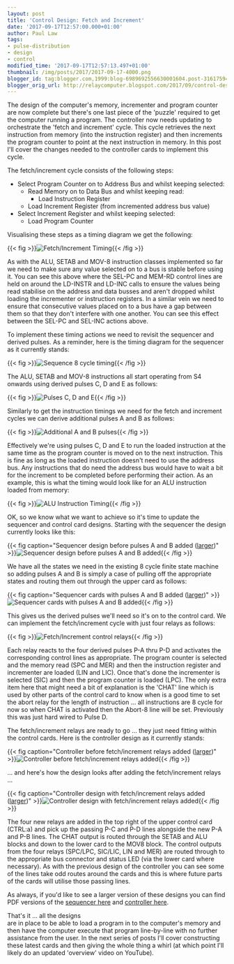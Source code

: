 ```yaml
---
layout: post
title: 'Control Design: Fetch and Increment'
date: '2017-09-17T12:57:00.000+01:00'
author: Paul Law
tags:
- pulse-distribution
- design
- control
modified_time: '2017-09-17T12:57:13.497+01:00'
thumbnail: /img/posts/2017/2017-09-17-4000.png
blogger_id: tag:blogger.com,1999:blog-6989692556630001604.post-3161759482276496399
blogger_orig_url: http://relaycomputer.blogspot.com/2017/09/control-design-fetch-and-increment.html
---
```


The design of the computer's memory, incrementer and program counter 
are now complete but there's one last piece of the 'puzzle' required to get 
the computer running a program. The controller now needs updating to 
orchestrate the 'fetch and increment' cycle. This cycle retrieves the next 
instruction from memory (into the instruction register) and then increments 
the program counter to point at the next instruction in memory. In this post 
I'll cover the changes needed to the controller cards to implement this 
cycle.

The fetch/increment cycle consists of the following 
steps:

* Select Program Counter on to Address Bus and whilst 
keeping selected:
  * Read Memory on to Data Bus and whilst keeping 
read:
    * Load Instruction Register
  * Load Increment Register (from incremented address bus value)
* Select Increment Register and whilst keeping selected:
  * Load Program Counter
    
Visualising these steps as a timing diagram we get the 
following:

{{< fig >}}![Fetch/Increment Timing](/img/posts/2017/2017-09-17-0000.png){{< /fig >}}

As with the ALU, SETAB 
and MOV-8 instruction classes implemented so far we need to make sure any 
value selected on to a bus is stable before using it. You can see this above 
where the SEL-PC and MEM-RD control lines are held on around the LD-INSTR and 
LD-INC calls to ensure the values being read stabilise on the address and data 
busses and aren't dropped whilst loading the incrementer or instruction 
registers. In a similar vein we need to ensure that consecutive values placed 
on to a bus have a gap between them so that they don't interfere with one 
another. You can see this effect between the SEL-PC and SEL-INC actions 
above.

To implement these timing actions we need to revisit the 
sequencer and derived pulses. As a reminder, here is the timing diagram for 
the sequencer as it currently stands:

{{< fig >}}![Sequence 8 cycle timing](/img/posts/2017/2017-09-17-0001.png){{< /fig >}}

The ALU, SETAB and 
MOV-8 instructions all start operating from S4 onwards using derived pulses C, 
D and E as follows:

{{< fig >}}![Pulses C, D and E](/img/posts/2017/2017-09-17-0002.png){{< /fig >}}

Similarly to get the 
instruction timings we need for the fetch and increment cycles we can derive 
additional pulses A and B as follows:

{{< fig >}}![Additional A and B pulses](/img/posts/2017/2017-09-17-0003.png){{< /fig >}}

Effectively we're 
using pulses C, D and E to run the loaded instruction at the same time as the 
program counter is moved on to the next instruction. This is fine as long as 
the loaded instruction doesn't need to use the address bus. Any instructions 
that do need the address bus would have to wait a bit for the increment to be 
completed before performing their action. As an example, this is what the 
timing would look like for an ALU instruction loaded from memory:

{{< fig >}}![ALU Instruction Timing](/img/posts/2017/2017-09-17-0004.png){{< /fig >}}

OK, so we know what we want to achieve so it's time to 
update the sequencer and control card designs. Starting with the sequencer the 
design currently looks like this:

{{< fig caption="Sequencer design before pulses A and B added ([larger](/img/posts/2017/2017-09-17-1000.png))" >}}![Sequencer design before pulses A and B added](/img/posts/2017/2017-09-17-0005.png){{< /fig >}}

We have all the states we need in the existing 8 cycle finite 
state machine so adding pulses A and B is simply a case of pulling off the 
appropriate states and routing them out through the upper card as follows:

{{< fig caption="Sequencer cards with pulses A and B added ([larger](/img/posts/2017/2017-09-17-1001.png))" >}}![Sequencer cards with pulses A and B added](/img/posts/2017/2017-09-17-0006.png){{< /fig >}}

This 
gives us the derived pulses we'll need so it's on to the control card. We can 
implement the fetch/increment cycle with just four relays as follows:

{{< fig >}}![Fetch/Increment control relays](/img/posts/2017/2017-09-17-0007.png){{< /fig >}}

Each relay 
reacts to the four derived pulses P-A thru P-D and activates the corresponding 
control lines as appropriate. The program counter is selected and the memory 
read (SPC and MER) and then the instruction register and incrementer are 
loaded (LIN and LIC). Once that's done the incrementer is selected (SIC) and 
then the program counter is loaded (LPC). The only extra item here that might 
need a bit of explanation is the 'CHAT' line which is used by other parts of 
the control card to know when is a good time to set the abort relay for the 
length of instruction ... all instructions are 8 cycle for now so when CHAT is 
activated then the Abort-8 line will be set. Previously this was just hard 
wired to Pulse D.

The fetch/increment relays are ready to go ... 
they just need fitting within the control cards. Here is the controller design 
as it currently stands:

{{< fig caption="Controller before fetch/increment relays added ([larger](/img/posts/2017/2017-09-17-1002.png))" >}}![Controller before fetch/increment relays added](/img/posts/2017/2017-09-17-0008.png){{< /fig >}}

... and here's how the design looks after adding the 
fetch/increment relays ...

{{< fig caption="Controller design with fetch/increment relays added ([larger](/img/posts/2017/2017-09-17-1003.png))" >}}![Controller design with fetch/increment relays added](/img/posts/2017/2017-09-17-0009.png){{< /fig >}}

The four new relays are added in the top right of the upper 
control card (CTRL:a) and pick up the passing P-C and P-D lines alongside the 
new P-A and P-B lines. The CHAT output is routed through the SETAB and ALU 
blocks and down to the lower card to the MOV8 block. The control outputs from 
the four relays (SPC/LPC, SIC/LIC, LIN and MER) are routed through to the 
appropriate bus connector and status LED (via the lower card where necessary). 
As with the previous design of the controller you can see some of the lines 
take odd routes around the cards and this is where future parts of the cards 
will utilise those passing lines.

As always, if you'd like to see a 
larger version of these designs you can find PDF versions of the [sequencer here](/pdf/control-2.pdf ) and [controller here](/pdf/sequencer-2.pdf).

That's it ... all the designs  
are in place to be able to load a program in to the computer's memory and then 
have the computer execute that program line-by-line with no further assistance 
from the user. In the next series of posts I'll cover constructing these 
latest cards and then giving the whole thing a whirl (at which point I'll 
likely do an updated 'overview' video on YouTube). 
